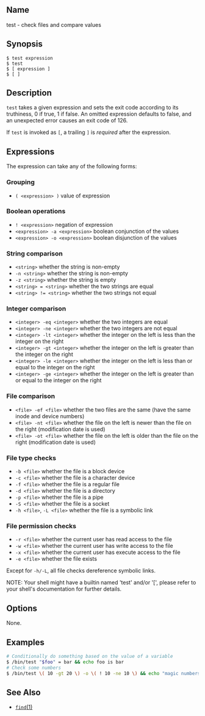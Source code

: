 ## Name

test - check files and compare values

## Synopsis

```**sh
$ test expression
$ test
$ [ expression ]
$ [ ]
```

## Description

`test` takes a given expression and sets the exit code according to its truthiness, 0 if true, 1 if false.
An omitted expression defaults to false, and an unexpected error causes an exit code of 126.

If `test` is invoked as `[`, a trailing `]` is _required_ after the expression.

## Expressions

The expression can take any of the following forms:

### Grouping

* `( <expression> )` value of expression

### Boolean operations

* `! <expression>` negation of expression
* `<expression> -a <expression>` boolean conjunction of the values
* `<expression> -o <expression>` boolean disjunction of the values

### String comparison

* `<string>` whether the string is non-empty
* `-n <string>` whether the string is non-empty
* `-z <string>` whether the string is empty
* `<string> = <string>` whether the two strings are equal
* `<string> != <string>` whether the two strings not equal

### Integer comparison

* `<integer> -eq <integer>` whether the two integers are equal
* `<integer> -ne <integer>` whether the two integers are not equal
* `<integer> -lt <integer>` whether the integer on the left is less than the integer on the right
* `<integer> -gt <integer>` whether the integer on the left is greater than the integer on the right
* `<integer> -le <integer>` whether the integer on the left is less than or equal to the integer on the right
* `<integer> -ge <integer>` whether the integer on the left is greater than or equal to the integer on the right

### File comparison

* `<file> -ef <file>` whether the two files are the same (have the same inode and device numbers)
* `<file> -nt <file>` whether the file on the left is newer than the file on the right (modification date is used)
* `<file> -ot <file>` whether the file on the left is older than the file on the right (modification date is used)

### File type checks

* `-b <file>` whether the file is a block device
* `-c <file>` whether the file is a character device
* `-f <file>` whether the file is a regular file
* `-d <file>` whether the file is a directory
* `-p <file>` whether the file is a pipe
* `-S <file>` whether the file is a socket
* `-h <file>`, `-L <file>` whether the file is a symbolic link

### File permission checks

* `-r <file>` whether the current user has read access to the file
* `-w <file>` whether the current user has write access to the file
* `-x <file>` whether the current user has execute access to the file
* `-e <file>` whether the file exists


Except for `-h/-L`, all file checks dereference symbolic links.

NOTE: Your shell might have a builtin named 'test' and/or '[', please refer to your shell's documentation for further details.


## Options

None.

## Examples

```sh
# Conditionally do something based on the value of a variable
$ /bin/test "$foo" = bar && echo foo is bar
# Check some numbers
$ /bin/test \( 10 -gt 20 \) -o \( ! 10 -ne 10 \) && echo "magic numbers!"
```

## See Also

* [`find`(1)](help://man/1/find)
